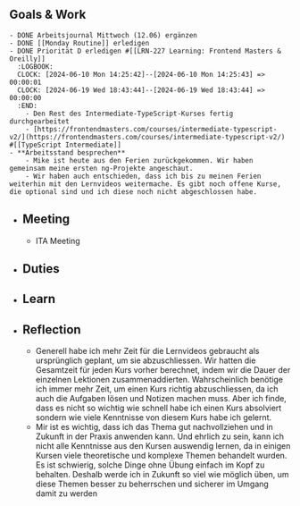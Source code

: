 ## Goals & Work
	- DONE Arbeitsjournal Mittwoch (12.06) ergänzen
	- DONE [[Monday Routine]] erledigen
	- DONE Priorität D erledigen #[[LRN-227 Learning: Frontend Masters & Oreilly]]
	  :LOGBOOK:
	  CLOCK: [2024-06-10 Mon 14:25:42]--[2024-06-10 Mon 14:25:43] =>  00:00:01
	  CLOCK: [2024-06-19 Wed 18:43:44]--[2024-06-19 Wed 18:43:44] =>  00:00:00
	  :END:
		- Den Rest des Intermediate-TypeScript-Kurses fertig durchgearbeitet
		- [https://frontendmasters.com/courses/intermediate-typescript-v2/](https://frontendmasters.com/courses/intermediate-typescript-v2/) #[[TypeScript Intermediate]]
	- **Arbeitsstand besprechen**
		- Mike ist heute aus den Ferien zurückgekommen. Wir haben gemeinsam meine ersten ng-Projekte angeschaut.
		- Wir haben auch entschieden, dass ich bis zu meinen Ferien weiterhin mit den Lernvideos weitermache. Es gibt noch offene Kurse, die optional sind und ich diese noch nicht abgeschlossen habe.
- ## Meeting
	- ITA Meeting
- ## Duties
- ## Learn
- ## Reflection
	- Generell habe ich mehr Zeit für die Lernvideos gebraucht als ursprünglich geplant, um sie abzuschliessen. Wir hatten die Gesamtzeit für jeden Kurs vorher berechnet, indem wir die Dauer der einzelnen Lektionen zusammenaddierten. Wahrscheinlich benötige ich immer mehr Zeit, um einen Kurs richtig abzuschliessen, da ich auch die Aufgaben lösen und Notizen machen muss. Aber ich finde, dass es nicht so wichtig wie schnell habe ich einen Kurs absolviert sondern wie viele Kenntnisse von diesem Kurs habe ich gelernt.
	- Mir ist es wichtig, dass ich das Thema gut nachvollziehen und in Zukunft in der Praxis anwenden kann. Und ehrlich zu sein, kann ich nicht alle Kenntnisse aus den Kursen auswendig lernen, da in einigen Kursen viele theoretische und komplexe Themen behandelt wurden. Es ist schwierig, solche Dinge ohne Übung einfach im Kopf zu behalten. Deshalb werde ich in Zukunft so viel wie möglich üben, um diese Themen besser zu beherrschen und sicherer im Umgang damit zu werden
